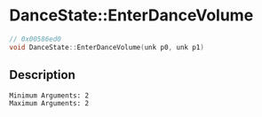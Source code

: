 # DanceState::EnterDanceVolume
```c
// 0x00586ed0
void DanceState::EnterDanceVolume(unk p0, unk p1)
```
## Description
```
Minimum Arguments: 2
Maximum Arguments: 2
```
